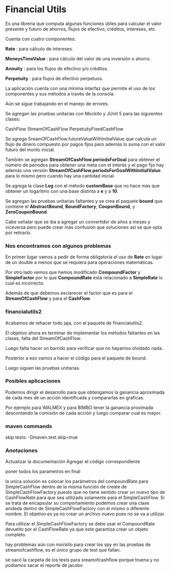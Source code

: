 # Financial Utils #


Es una libreria que computa algunas funciones útiles para calcular el valor presente y futuro
de ahorros, flujos de efectivo, créditos, intereses, etc.


Cuenta con cuatro componentes:


__Rate__ : para cálculo de intereses.

__MoneysTimeValue__ : para cálculo del valor de una inversión o ahorro.

__Annuity__ : para los flujos de efectivo y/o créditos.

__Perpetuity__ : para flujos de efectivo perpetuos.


La aplicación cuenta con una mínima interfaz que permite el uso de los componentes y sus métodos a
través de la consola. 


Aún se sigue trabajando en el manejo de errores.

Se agregan las pruebas unitarias con Mockito y JUnit 5 para las siguientes clases:

CashFlow
StreamOfCashFlow
PerpetuityFixedCashFlow

Se agrega SreamOfCashFlow.futureValueWithInitialValue que calcula un flujo de dinero compuesto por pagos fijos pero además lo suma con el
valor futuro del monto inicial.

También se agregan __StreamOfCashFlow.periodsForGoal__ para obtener el número de periodos para obtener una meta con el interés y el pago fijo
hay además una versión __StreamOfCashFlow.periodsForGoalWithInitialValue__ para lo mismo pero cuando hay una cantidad inicial. 

Se agrega la clase __Log__ con el método __customBase__ que no hace más que obtener un logaritmo con una base distinta a __e__ y a __10__.

Se agregan las pruebas unitarias faltantes y se crea el paquete __bound__ que contiene el __AbstractBound__, __BoundFactory__, __CouponBound__, y __ZeroCouponBound__.


Cabe señalar que se iba a agregar un convertidor de años a meses y viceversa pero puede crear más confusión que soluciones así se que opta por retirarlo.

### Nos encontramos con algunos problemas ###

En primer lugar vamos a pedir de forma obligatoria el uso de __Rate__ en lugar de un double a menos que se requiera para
operaciones matemáticas.

Por otro lado vemos que hemos modificado __CompoundFactor__ y __SimpleFactor__ por lo que __CompoundRate__ está relacionado a 
__SimpleRate__ lo cual es incorrecto. 

Además de que debemos esclarecer el factor que es para el __StreamOfCashFlow__ y para el __CashFlow__.

### financialutils2 ###

Acabamos de rehacer todo jaja, con el paquete de financialutils2.

El objetivo ahora es terminar de implementar los métodos faltantes en las clases, falta del StreamOfCashFlow.

Luego falta hacer un barrido para verificar que no hayamos olvidado nada.

Posterior a eso vamos a hacer el código para el paquete de bound.

Luego siguen las pruebas unitarias.

### Posibles aplicaciones ###

Podemos dirigir el desarrollo para que obtengamos la ganancia aproximada de cada mes de un acción identificada
y compararlas en gráficas.

Por ejemplo para WALMEX y para BIMBO tener la ganancia proximada descontando la comisión de cada acción y luego
comparar cual es mayor.


### maven commands ###

skip tests: -Dmaven.test.skip=true



### Anotaciones ###

Actualizar la documentación
Agregar el código correspondiente

poner todos los parametros en final

la unica solución es colocar los parámetros del compoundRate para SimpleCashFlow dentro de la misma función de create de SimpleCashFlowFactory puesto que no tiene sentido crear un nuevo tipo de CashFlowRate para que sea utilizado solamente para el SimpleCashFlow. Si se trata de encapsular su comportamiento podemos crear una clase anidada dentro de SimpleCashFlowFactory con el mismo o diferente nombre. El objetivo es ya no crear un archivo nuevo pues no se va a utilizar.


Para utilizar el SimpleCashFlowFactory se debe usar el CompoundRate devuelto por el CashFlowRate ya que este garantiza crear un
objeto completo.

hay problemas aún con mockito para crear los spy en las pruebas de streamofcashflow, es el único grupo de test que fallan.

se sacó la carpeta de los tests para sreamofcashflow porque truena y no podiamos sacar el reporte de jacobo